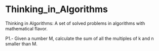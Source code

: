 # Thinking_in_Algorithms
Thinking in Algorithms: A set of solved problems in algorithms with mathematical flavor.

P1.- Given a number M, calculate the sum of all the multiples of k and n 
smaller than M.
